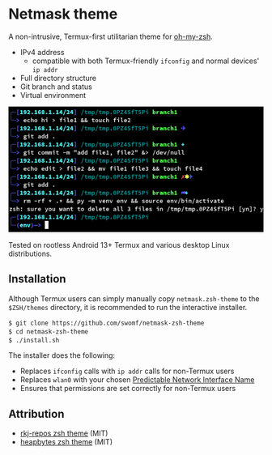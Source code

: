 # Netmask theme

A non-intrusive, Termux-first utilitarian theme for [oh-my-zsh](https://github.com/ohmyzsh/ohmyzsh).

* IPv4 address
  * compatible with both Termux-friendly `ifconfig` and normal devices' `ip addr`
* Full directory structure
* Git branch and status
* Virtual environment

![Netmask theme preview](preview.png)

Tested on rootless Android 13+ Termux and various
desktop Linux distributions.

## Installation

Although Termux users can simply manually copy `netmask.zsh-theme` to the `$ZSH/themes` directory, it is
recommended to run the interactive installer.

```bash
$ git clone https://github.com/swomf/netmask-zsh-theme
$ cd netmask-zsh-theme
$ ./install.sh
```

The installer does the following:
* Replaces `ifconfig` calls with `ip addr` calls for
  non-Termux users
* Replaces `wlan0` with your chosen
  [Predictable Network Interface Name](https://wiki.debian.org/NetworkInterfaceNames#THE_.22PREDICTABLE_NAMES.22_SCHEME)
* Ensures that permissions are set correctly for
  non-Termux users

## Attribution

* [rkj-repos zsh theme](https://github.com/ohmyzsh/ohmyzsh/blob/master/themes/rkj-repos.zsh-theme) (MIT)
* [heapbytes zsh theme](https://github.com/heapbytes/heapbytes-zsh) (MIT)